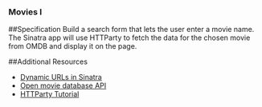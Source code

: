 ### Movies I

##Specification
Build a search form that lets the user enter a movie name. The Sinatra app will use HTTParty to fetch the data for the chosen movie from OMDB and display it on the page.

##Additional Resources
- [Dynamic URLs in Sinatra](http://blog.teamtreehouse.com/ruby-sinatra-dynamic-urls-tutorial)
- [Open movie database API](http://www.omdbapi.com/)
- [HTTParty Tutorial](http://blog.teamtreehouse.com/its-time-to-httparty)